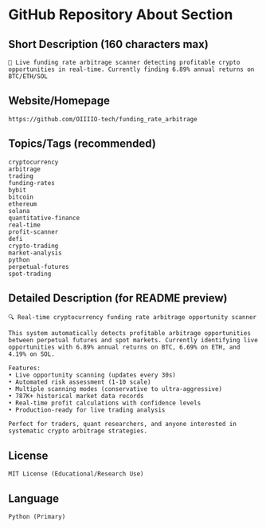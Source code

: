 # GitHub Repository About Section

## Short Description (160 characters max)
```
🎯 Live funding rate arbitrage scanner detecting profitable crypto opportunities in real-time. Currently finding 6.89% annual returns on BTC/ETH/SOL
```

## Website/Homepage
```
https://github.com/OIIIIO-tech/funding_rate_arbitrage
```

## Topics/Tags (recommended)
```
cryptocurrency
arbitrage
trading
funding-rates
bybit
bitcoin
ethereum
solana
quantitative-finance
real-time
profit-scanner
defi
crypto-trading
market-analysis
python
perpetual-futures
spot-trading
```

## Detailed Description (for README preview)
```
🔍 Real-time cryptocurrency funding rate arbitrage opportunity scanner

This system automatically detects profitable arbitrage opportunities between perpetual futures and spot markets. Currently identifying live opportunities with 6.89% annual returns on BTC, 6.69% on ETH, and 4.19% on SOL.

Features:
• Live opportunity scanning (updates every 30s)
• Automated risk assessment (1-10 scale) 
• Multiple scanning modes (conservative to ultra-aggressive)
• 787K+ historical market data records
• Real-time profit calculations with confidence levels
• Production-ready for live trading analysis

Perfect for traders, quant researchers, and anyone interested in systematic crypto arbitrage strategies.
```

## License
```
MIT License (Educational/Research Use)
```

## Language
```
Python (Primary)
```

